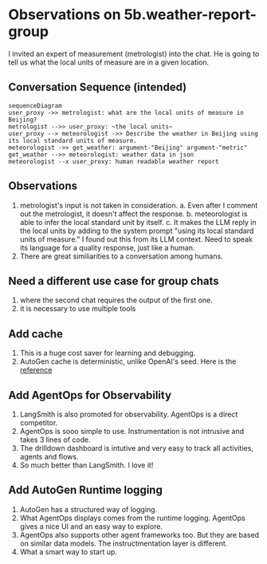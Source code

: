# Observations on 5b.weather-report-group

I invited an expert of measurement (metrologist) into the chat. He is going to tell us what the local units of measure are in a given location.

## Conversation Sequence (intended)

```mermaid
sequenceDiagram
user_proxy ->> metrologist: what are the local units of measure in Beijing?
metrologist -->> user_proxy: ~the local units~
user_proxy --> meteorologist ->> Describe the weather in Beijing using its local standard units of measure.
meteorologist ->> get_weather: argument-"Beijing" argument-"metric" 
get_weather -->> meteorologist: weather data in json
meteorologist --x user_proxy: human readable weather report
```

## Observations

1. metrologist's input is not taken in consideration.
  a. Even after I comment out the metrologist, it doesn't affect the response.
  b. meteorologist is able to infer the local standard unit by itself.
  c. It makes the LLM reply in the local units by adding to the system prompt "using its local standard units of measure." I found out this from its LLM context. Need to speak its language for a quality response, just like a human.
2. There are great similiarities to a conversation among humans.

## Need a different use case for group chats

1. where the second chat requires the output of the first one.
2. it is necessary to use multiple tools

## Add cache

1. This is a huge cost saver for learning and debugging.
2. AutoGen cache is deterministic, unlike OpenAI's seed. Here is the [reference](https://microsoft.github.io/autogen/0.2/docs/topics/llm-caching#difference-between-cache_seed-and-openais-seed-parameter)

## Add AgentOps for Observability

1. LangSmith is also promoted for observability. AgentOps is a direct competitor.
2. AgentOps is sooo simple to use. Instrumentation is not intrusive and takes 3 lines of code.
3. The drilldown dashboard is intutive and very easy to track all activities, agents and flows.
4. So much better than LangSmith. I love it!

## Add AutoGen Runtime logging

1. AutoGen has a structured way of logging.
2. What AgentOps displays comes from the runtime logging. AgentOps gives a nice UI and an easy way to explore. 
3. AgentOps also supports other agent frameworks too. But they are based on similar data models. The instructmentation layer is different.
4. What a smart way to start up.
